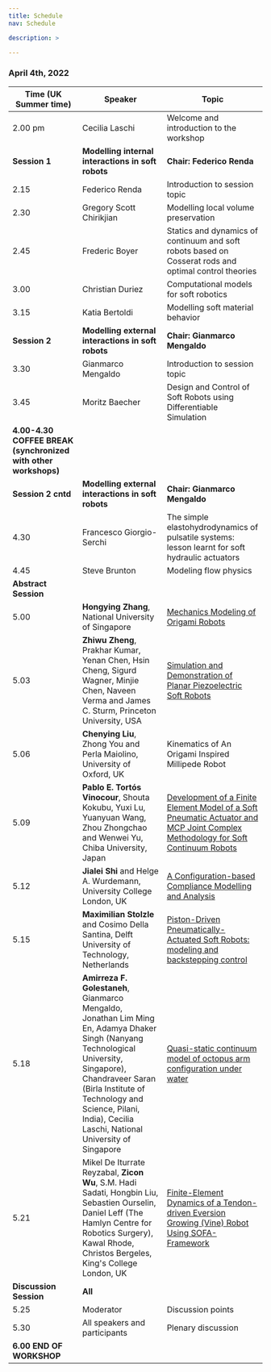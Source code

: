 ```yaml
---
title: Schedule
nav: Schedule

description: >

---
```


### April 4th, 2022

Time (UK Summer time) | Speaker | Topic
------- | ----------------------------------- | ----------------------------------------------- 
2.00 pm | Cecilia Laschi                      | Welcome and introduction to the workshop
**Session 1** | **Modelling internal interactions in soft robots** | **Chair: Federico Renda**
2.15    | Federico Renda                      | Introduction to session topic
2.30    | Gregory Scott Chirikjian            | Modelling local volume preservation
2.45    | Frederic Boyer                      | Statics and dynamics of continuum and soft robots based on Cosserat rods and optimal control theories
3.00    | Christian Duriez                    | Computational models for soft robotics
3.15    | Katia Bertoldi                      | Modelling soft material behavior
**Session 2** | **Modelling external interactions in soft robots** | **Chair: Gianmarco Mengaldo**
3.30    | Gianmarco Mengaldo                  | Introduction to session topic
3.45    | Moritz Baecher                      | Design and Control of Soft Robots using Differentiable Simulation
**4.00-4.30 COFFEE BREAK (synchronized with other workshops)** | |
**Session 2 cntd** | **Modelling external interactions in soft robots** | **Chair: Gianmarco Mengaldo**
4.30    | Francesco Giorgio-Serchi            | The simple elastohydrodynamics of pulsatile systems: lesson learnt for soft hydraulic actuators
4.45    | Steve Brunton                       | Modeling flow physics
**Abstract Session** | |
5.00    | __Hongying Zhang__, National University of Singapore | [Mechanics Modeling of Origami Robots](https://github.com/robosoft-modeling/robosoft-2022-workshop/blob/main/images/abstracts/zhang.pdf)
5.03    | __Zhiwu Zheng__, Prakhar Kumar, Yenan Chen, Hsin Cheng, Sigurd Wagner, Minjie Chen, Naveen Verma and James C. Sturm, Princeton University, USA | [Simulation and Demonstration of Planar Piezoelectric Soft Robots](https://github.com/robosoft-modeling/robosoft-2022-workshop/blob/main/images/abstracts/zheng_etal.pdf)
5.06    | __Chenying Liu__, Zhong You and Perla Maiolino, University of Oxford, UK | Kinematics of An Origami Inspired Millipede Robot
5.09    | __Pablo E. Tortós Vinocour__, Shouta Kokubu, Yuxi Lu, Yuanyuan Wang, Zhou Zhongchao and Wenwei Yu, Chiba University, Japan | [Development of a Finite Element Model of a Soft Pneumatic Actuator and MCP Joint Complex Methodology for Soft Continuum Robots](https://github.com/robosoft-modeling/robosoft-2022-workshop/blob/main/images/abstracts/vinocour_etal.pdf)
5.12    | __Jialei Shi__ and Helge A. Wurdemann, University College London, UK | [A Configuration-based Compliance Modelling and Analysis](https://github.com/robosoft-modeling/robosoft-2022-workshop/blob/main/images/abstracts/shi_wurdemann.pdf)
5.15    | __Maximilian Stolzle__ and Cosimo Della Santina, Delft University of Technology, Netherlands | [Piston-Driven Pneumatically-Actuated Soft Robots: modeling and backstepping control](https://github.com/robosoft-modeling/robosoft-2022-workshop/blob/main/images/abstracts/stolzle_santina.pdf)
5.18    | __Amirreza F. Golestaneh__, Gianmarco Mengaldo, Jonathan Lim Ming En, Adamya Dhaker Singh (Nanyang Technological University, Singapore), Chandraveer Saran (Birla Institute of Technology and Science, Pilani, India), Cecilia Laschi, National University of Singapore | [Quasi-static continuum model of octopus arm configuration under water](https://github.com/robosoft-modeling/robosoft-2022-workshop/blob/main/images/abstracts/golenasteh_etal.pdf)
5.21    | Mikel De Iturrate Reyzabal, __Zicon Wu__, S.M. Hadi Sadati, Hongbin Liu, Sebastien Ourselin, Daniel Leff (The Hamlyn Centre for Robotics Surgery), Kawal Rhode, Christos Bergeles, King's College London, UK | [Finite-Element Dynamics of a Tendon-driven Eversion Growing (Vine) Robot Using SOFA-Framework](https://github.com/robosoft-modeling/robosoft-2022-workshop/blob/main/images/abstracts/De_Iturrate_Reyzabal_etal.pdf)
**Discussion Session** | **All** | 
5.25    | Moderator                           | Discussion points 
5.30    | All speakers and participants       | Plenary discussion
**6.00 END OF WORKSHOP** | |
